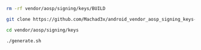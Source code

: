 ```bash
rm -rf vendor/aosp/signing/keys/BUILD
```

```bash
git clone https://github.com/Machad3x/android_vendor_aosp_signing_keys-template.git -b master vendor/aosp/signing/keys
```

```bash
cd vendor/aosp/signing/keys
```

```bash
./generate.sh
```
